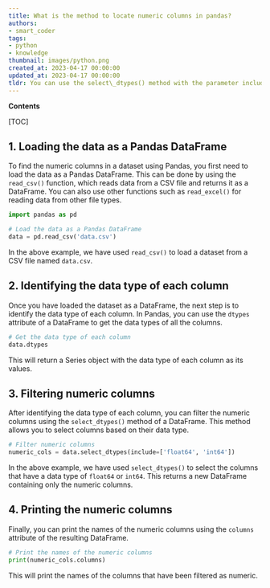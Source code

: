 ```yaml
---
title: What is the method to locate numeric columns in pandas?
authors:
- smart_coder
tags:
- python
- knowledge
thumbnail: images/python.png
created_at: 2023-04-17 00:00:00
updated_at: 2023-04-17 00:00:00
tldr: You can use the select\_dtypes() method with the parameter include=`number` to find numeric columns in Pandas in Python.
---
```


**Contents**

[TOC]

## 1. Loading the data as a Pandas DataFrame 

To find the numeric columns in a dataset using Pandas, you first need to load the data as a Pandas DataFrame. This can be done by using the `read_csv()` function, which reads data from a CSV file and returns it as a DataFrame. You can also use other functions such as `read_excel()` for reading data from other file types.

```python
import pandas as pd

# Load the data as a Pandas DataFrame
data = pd.read_csv('data.csv')
```

In the above example, we have used `read_csv()` to load a dataset from a CSV file named `data.csv`.


## 2. Identifying the data type of each column 

Once you have loaded the dataset as a DataFrame, the next step is to identify the data type of each column. In Pandas, you can use the `dtypes` attribute of a DataFrame to get the data types of all the columns.

```python
# Get the data type of each column
data.dtypes
```

This will return a Series object with the data type of each column as its values.


## 3. Filtering numeric columns 

After identifying the data type of each column, you can filter the numeric columns using the `select_dtypes()` method of a DataFrame. This method allows you to select columns based on their data type.

```python
# Filter numeric columns
numeric_cols = data.select_dtypes(include=['float64', 'int64'])
```

In the above example, we have used `select_dtypes()` to select the columns that have a data type of `float64` or `int64`. This returns a new DataFrame containing only the numeric columns.


## 4. Printing the numeric columns 

Finally, you can print the names of the numeric columns using the `columns` attribute of the resulting DataFrame.

```python
# Print the names of the numeric columns
print(numeric_cols.columns)
```

This will print the names of the columns that have been filtered as numeric.
